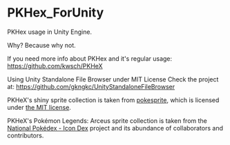 # PKHex_ForUnity

PKHex usage in Unity Engine.

Why? Because why not.

If you need more info about PKHex and it's regular usage:
https://github.com/kwsch/PKHeX

Using Unity Standalone File Browser under MIT License
Check the project at: https://github.com/gkngkc/UnityStandaloneFileBrowser

PKHeX's shiny sprite collection is taken from [pokesprite](https://github.com/msikma/pokesprite), which is licensed under [the MIT license](https://github.com/msikma/pokesprite/blob/master/LICENSE).

PKHeX's Pokémon Legends: Arceus sprite collection is taken from the [National Pokédex - Icon Dex](https://www.deviantart.com/pikafan2000/art/National-Pokedex-Version-Delta-Icon-Dex-824897934) project and its abundance of collaborators and contributors.